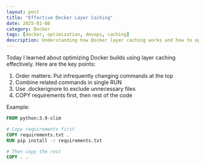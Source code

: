 ```yaml
---
layout: post
title: "Effective Docker Layer Caching"
date: 2025-01-08
category: Docker
tags: [docker, optimization, devops, caching]
description: Understanding how Docker layer caching works and how to optimize your Dockerfile for faster builds.
---
```


Today I learned about optimizing Docker builds using layer caching effectively. Here are the key points:

1. Order matters: Put infrequently changing commands at the top
2. Combine related commands in single RUN
3. Use .dockerignore to exclude unnecessary files
4. COPY requirements first, then rest of the code

Example:
```dockerfile
FROM python:3.9-slim

# Copy requirements first
COPY requirements.txt .
RUN pip install -r requirements.txt

# Then copy the rest
COPY . .
```
